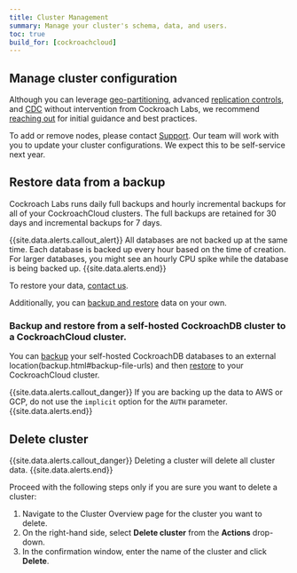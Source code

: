 ```yaml
---
title: Cluster Management
summary: Manage your cluster's schema, data, and users.
toc: true
build_for: [cockroachcloud]
---
```


## Manage cluster configuration

Although you can leverage [geo-partitioning](partitioning.html), advanced [replication controls](configure-replication-zones.html), and [CDC](change-data-capture.html) without intervention from Cockroach Labs, we recommend [reaching out](https://support.cockroachlabs.com) for initial guidance and best practices.

To add or remove nodes, please contact [Support](https://support.cockroachlabs.com). Our team will work with you to update your cluster configurations. We expect this to be self-service next year.

## Restore data from a backup

Cockroach Labs runs daily full backups and hourly incremental backups for all of your CockroachCloud clusters. The full backups are retained for 30 days and incremental backups for 7 days.

{{site.data.alerts.callout_alert}}
All databases are not backed up at the same time. Each database is backed up every hour based on the time of creation. For larger databases, you might see an hourly CPU spike while the database is being backed up.
{{site.data.alerts.end}}

To restore your data, [contact us](https://support.cockroachlabs.com).

Additionally, you can [backup and restore](backup-and-restore.html) data on your own.

### Backup and restore from a self-hosted CockroachDB cluster to a CockroachCloud cluster.

You can [backup](backup.html) your self-hosted CockroachDB databases to an external location(backup.html#backup-file-urls) and then [restore](restore.html) to your CockroachCloud cluster.

{{site.data.alerts.callout_danger}}
If you are backing up the data to AWS or GCP, do not use the `implicit` option for the `AUTH` parameter.
{{site.data.alerts.end}}

## Delete cluster

{{site.data.alerts.callout_danger}}
Deleting a cluster will delete all cluster data.
{{site.data.alerts.end}}

Proceed with the following steps only if you are sure you want to delete a cluster:

1. Navigate to the Cluster Overview page for the cluster you want to delete.
2. On the right-hand side, select **Delete cluster** from the **Actions** drop-down.
3. In the confirmation window, enter the name of the cluster and click **Delete**.

